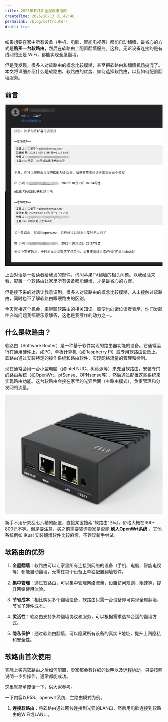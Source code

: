 ```yaml
---
title: 2025年软路由全屋翻墙指南
createTime: 2025/10/13 01:42:48
permalink: /blog/softrouter/
draft: true
---
```


如果想要在家中所有设备（手机、电脑、智能电视等）都能自动翻墙，最省心的方式是**购买一台软路由**，然后在软路由上配置翻墙服务。这样，无论设备连接的是有线网络还是 WiFi，都能实现全屋翻墙。

但是我发现，很多人对软路由的概念比较模糊，甚至把软路由和翻墙机场搞混了。本文将详细介绍什么是软路由、软路由的优势、如何选择软路由，以及如何配置翻墙服务。

<!-- more -->

## 前言

![前言](images/2025年软路由全屋翻墙指南/image.png)

上面对话是一名读者给我发的邮件，询问苹果TV翻墙的相关问题。以我经验来看，配置一个软路由让家里所有设备都能翻墙，才是最省心的方案。

但是接下来的对话让我意识到，很多人对软路由的概念比较模糊，从未接触过软路由，同时也不了解软路由跟硬路由的区别。

今天就接这个机会，来聊聊软路由的相关知识。顺便也向诸位读者表示，你们发邮件咨询问题我都很乐意解答，这也是我写作的动力之一。

## 什么是软路由？

软路由（Software Router）是一种基于软件实现的路由器功能的设备。它通常运行在通用硬件上，如PC、单板计算机（如Raspberry Pi）或专用软路由设备上。软路由通过安装特定的操作系统和路由软件，实现网络流量的管理和控制。

现在通常会用一台小型电脑（如Intel NUC、树莓派等）来充当软路由，安装专门的路由系统（如OpenWrt、pfSense、OPNsense等），然后通过配置这些系统来实现路由功能。这台软路由会接在家里的光猫后面（主路由模式），负责管理和分发网络流量。

![r4s](images/2025年软路由全屋翻墙指南/image-1.png)

新手不用研究乱七八糟的配置，直接某宝搜索“软路由”即可，价格大概在300-800元不等。但是要注意，买之前需要咨询卖家是否能 **刷入OpenWrt系统** 。其他系统例如 iKuai 安装翻墙软件比较麻烦，不建议新手尝试。

## 软路由的优势

1. **全屋翻墙**：软路由可以让家里所有连接到网络的设备（手机、电脑、智能电视等）都能自动翻墙，无需在每个设备上单独配置翻墙软件。

2. **集中管理**：通过软路由，可以集中管理网络流量，设置访问规则、限速等，提升网络使用体验。

3. **节省成本**：相比购买多个翻墙设备，软路由只需一台设备即可实现全屋翻墙，节省了硬件成本。

4. **灵活性**：软路由支持多种翻墙协议和服务，可以根据需求选择合适的翻墙方式。

5. **隐私保护**：通过软路由翻墙，可以隐藏所有设备的真实IP地址，提升上网隐私和安全性。

## 软路由首次使用

实际上买完软路由之后如何配置，卖家都会有详细的说明以及远程协助。只要按照说明一步步操作，通常都能成功。

这里就简单废话一下，供大家参考。

一下内容以R5S、openwrt系统、主路由模式为例。

1. **连接软路由**：将软路由通过网线连接到光猫的LAN口，然后用电脑连接到软路由的WiFi或LAN口。
